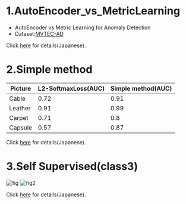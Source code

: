 # 1.AutoEncoder_vs_MetricLearning
+ AutoEncoder vs Metric Learning for Anomaly Detection
+ Dataset:[MVTEC-AD](https://www.mvtec.com/company/research/datasets/mvtec-ad/)

Click [here](https://qiita.com/shinmura0/items/5c728da8a74208c1308f) for details(Japanese).

# 2.Simple method

|Picture|L2-SoftmaxLoss(AUC)|Simple method(AUC)|
|---|---|---|
|Cable|0.72|0.91|
|Leather|0.91|0.99|
|Carpet|0.71|0.8|
|Capsule|0.57|0.87|

Click [here](https://qiita.com/shinmura0/items/6c805498c390d5b35714) for details(Japanese).

# 3.Self Supervised(class3)
![fig](https://github.com/shinmura0/AutoEncoder_vs_MetricLearning/blob/master/fig.png "fig")
![fig2](https://github.com/shinmura0/AutoEncoder_vs_MetricLearning/blob/master/fig2.png "fig2")

Click [here](https://qiita.com/shinmura0/items/54585fccbb20cb2879fd) for details(Japanese).
